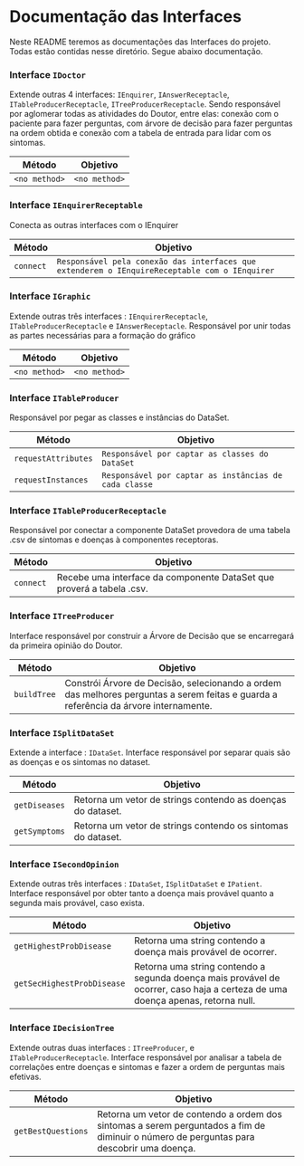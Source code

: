 # Documentação das Interfaces
Neste README teremos as documentações das Interfaces do projeto. Todas estão contidas nesse diretório. Segue abaixo documentação.

### Interface `IDoctor`
Extende outras 4 interfaces: `IEnquirer`, `IAnswerReceptacle`, `ITableProducerReceptacle`, `ITreeProducerReceptacle`. Sendo responsável por aglomerar todas as atividades do Doutor, entre elas: conexão com o paciente para fazer perguntas, com árvore de decisão para fazer perguntas na ordem obtida e conexão com a tabela de entrada para lidar com os sintomas.

Método | Objetivo
------ | --------
`<no method>` | `<no method>`

### Interface `IEnquirerReceptable`
Conecta as outras interfaces com o IEnquirer 

Método | Objetivo
------ | --------
`connect` | `Responsável pela conexão das interfaces que extenderem o IEnquireReceptable com o IEnquirer`

### Interface `IGraphic`
Extende outras três interfaces : `IEnquirerReceptacle`, `ITableProducerReceptacle` e `IAnswerReceptacle`. Responsável por unir
todas as partes necessárias para a formação do gráfico 

Método | Objetivo
------ | --------
`<no method>` | `<no method>`


### Interface `ITableProducer`
Responsável por pegar as classes e instâncias do DataSet.

Método | Objetivo
------ | --------
`requestAttributes` | `Responsável por captar as classes do DataSet`
`requestInstances` | `Responsável por captar as instâncias de cada classe`

### Interface `ITableProducerReceptacle`
Responsável por conectar a componente DataSet provedora de uma tabela .csv de sintomas e doenças à componentes receptoras.

Método | Objetivo
------ | --------
`connect` | Recebe uma interface da componente DataSet que proverá a tabela .csv.

### Interface `ITreeProducer`
Interface responsável por construir a Árvore de Decisão que se encarregará da primeira opinião do Doutor.

Método | Objetivo
------ | --------
`buildTree` | Constrói Árvore de Decisão, selecionando a ordem das melhores perguntas a serem feitas e guarda a referência da árvore internamente.

### Interface `ISplitDataSet`
Extende a interface : `IDataSet`. Interface responsável por separar quais são as doenças e os sintomas no dataset.

Método | Objetivo
------ | --------
`getDiseases` | Retorna um vetor de strings contendo as doenças do dataset.
`getSymptoms` | Retorna um vetor de strings contendo os sintomas do dataset.

### Interface `ISecondOpinion`
Extende outras três interfaces : `IDataSet`, `ISplitDataSet` e `IPatient`. Interface responsável por obter tanto a doença mais provável quanto a segunda mais provável, caso exista.

Método | Objetivo
------ | --------
`getHighestProbDisease` | Retorna uma string contendo a doença mais provável de ocorrer.
`getSecHighestProbDisease` | Retorna uma string contendo a segunda doença mais provável de ocorrer, caso haja a certeza de uma doença apenas, retorna null.

### Interface `IDecisionTree`
Extende outras duas interfaces : `ITreeProducer`, e `ITableProducerReceptacle`. Interface responsável por analisar a tabela de correlações entre doenças e sintomas e fazer a ordem de perguntas mais efetivas.

Método | Objetivo
------ | --------
`getBestQuestions` | Retorna um vetor de contendo a ordem dos sintomas a serem perguntados a fim de diminuir o número de perguntas para descobrir uma doença.
